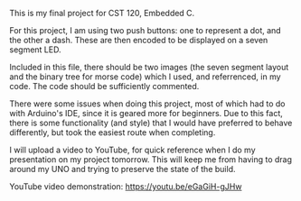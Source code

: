 This is my final project for CST 120, Embedded C.

For this project, I am using two push buttons: one to represent a dot, and the other a dash.
These are then encoded to be displayed on a seven segment LED.

Included in this file, there should be two images (the seven segment layout and the binary tree
for morse code) which I used, and referrenced, in my code. The code should be sufficiently
commented. 

There were some issues when doing this project, most of which had to do with Arduino's IDE,
since it is geared more for beginners. Due to this fact, there is some functionality (and
style) that I would have preferred to behave differently, but took the easiest route when
completing.

I will upload a video to YouTube, for quick reference when I do my presentation on my project
tomorrow. This will keep me from having to drag around my UNO and trying to preserve the state
of the build.

YouTube video demonstration: https://youtu.be/eGaGiH-gJHw
